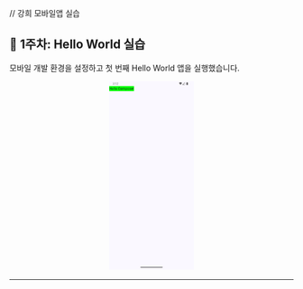 // 강희 모바일앱 실습

<h2>📘 1주차: Hello World 실습</h2>
<p>모바일 개발 환경을 설정하고 첫 번째 Hello World 앱을 실행했습니다.</p>
<p align="center">
  <img src="https://github.com/popup1011/Mobile/blob/main/practice_img/1%2C2%EC%A3%BC%EC%B0%A8_helloworld_%EC%8B%A4%EC%8A%B5.png?raw=true" width="150">
</p>
<hr>
